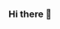 ### Hi there 👋

<!--
**ahmed-bhatti/ahmed-bhatti** is a ✨ _special_ ✨ repository because its `README.md` (this file) appears on your GitHub profile.

Here are some ideas to get you started:

- 🔭 I’m currently working on Ledger Sytem
- 🌱 I’m currently learning React Js,Advance Javascript
- 👯 I’m looking to collaborate on Ledger Sytem
- 🤔 I’m looking for help with ...
- 💬 Ask me about ...
- 📫 How to reach me: ...
- 😄 Pronouns: ...
- ⚡ Fun fact: ...
-->
